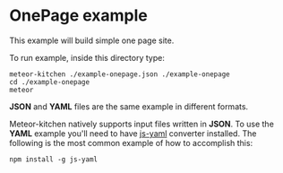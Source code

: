 OnePage example
================

This example will build simple one page site.

To run example, inside this directory type:

```
meteor-kitchen ./example-onepage.json ./example-onepage
cd ./example-onepage
meteor
```

**JSON** and **YAML** files are the same example in different formats.

Meteor-kitchen natively supports input files written in **JSON**. To use the **YAML** example you'll need to have <a href="https://www.npmjs.com/package/yaml-js" target="_blank">js-yaml</a> converter installed. The following is the most common example of how to accomplish this:

    npm install -g js-yaml
